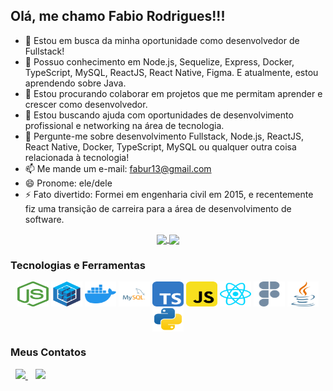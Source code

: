 <h2>Olá, me chamo Fabio Rodrigues!!!</h2>

- 🔭 Estou em busca da minha oportunidade como desenvolvedor de Fullstack!
- 🌱 Possuo conhecimento em Node.js, Sequelize, Express, Docker, TypeScript, MySQL, ReactJS, React Native, Figma. E atualmente, estou aprendendo sobre Java.
- 👯 Estou procurando colaborar em projetos que me permitam aprender e crescer como desenvolvedor.
- 🤔 Estou buscando ajuda com oportunidades de desenvolvimento profissional e networking na área de tecnologia.
- 💬 Pergunte-me sobre desenvolvimento Fullstack, Node.js, ReactJS, React Native, Docker, TypeScript, MySQL ou qualquer outra coisa relacionada à tecnologia!
- 📫 Me mande um e-mail: fabur13@gmail.com
- 😄 Pronome: ele/dele
- ⚡ Fato divertido: Formei em engenharia civil em 2015, e recentemente fiz uma transição de carreira para a área de desenvolvimento de software.

<p align="center">
  <a  href="https://github.com/FabioRodriguesT/github-readme-stats">
    <img style="align='center'" height=180 align="center" src="https://github-readme-stats.vercel.app/api?username=FabioRodriguesT&show_icons=true&theme=moltack" />
    <img style="align='center'" height=180 align="center" src="https://github-readme-stats.vercel.app/api/top-langs/?username=FabioRodriguesT&layout=compact&theme=moltack" />
  </a>
</p>

<h3>Tecnologias e Ferramentas</h3>

<div align="center">
  <img align="center" alt="node-logo" height="40" width="50" src="./Stack-Logos/node-js.svg" title="Node-js">
  <img align="center" alt="sequelize-logo" height="40" width="50" src="./Stack-Logos/sequelize.svg" title="Sequelize">
  <img align="center" alt="docker-logo" height="40" width="50" src="./Stack-Logos/docker.svg" title="Docker">
  <img align="center" alt="mysql-logo" height="40" width="50" src="./Stack-Logos/mysql-black.svg" title="MySql">
  <img align="center" alt="typescript-logo" height="40" width="50" src="./Stack-Logos/typescript.svg" title="Typescript">
  <img align="center" alt="javascript-logo" height="40" width="50" src="./Stack-Logos/javascript.svg" title="JavaScript">
  <img align="center" alt="react-logo" height="40" width="50" src="./Stack-Logos/react-no-ground.svg" title="React">
  <img align="center" alt="figma-logo" height="40" width="50" src="./Stack-Logos/figma-white.svg" title="Figma">
  <img align="center" alt="java-logo" height="40" width="50" src="./Stack-Logos/java.svg" title="Java">
  <img align="center" alt="python-logo" height="40" width="50" src="./Stack-Logos/python.svg" title="Python">  
</div>
 
<h3>Meus Contatos</h3>
&nbsp;
<a href=mailto:“fabur13@gmail.com” target="_blank">
   <img src="https://img.shields.io/badge/LinkedIn-0077B5?style=for-the-badge&logo=linkedin&logoColor=white" />
</a>
&nbsp;&nbsp;
<a href=mailto:“fabur13@gmail.com” target="_blank">
  <img src="https://img.shields.io/badge/Gmail-D14836?style=for-the-badge&logo=gmail&logoColor=white" />
</a>
